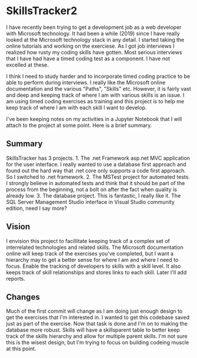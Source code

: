 # SkillsTracker2
I have recently been trying to get a development job as a web developer with Microsoft technology.  It had been a while (2019) 
since I have really looked at the Microsoft technology stack in any detail.  I started taking the online tutorials
and working on the exerciese.  As I got job interviews I realized how rusty my coding skills have gotten.  Most
serious interviews that I have had have a timed coding test as a component.  I have not excelled at these.

I think I need to study harder and to incorporate timed coding practice to be able to perform during interviews.
I really like the Microsoft online documentation and the various "Paths", "Skills" etc.  However, it is fairly vast and 
deep and keeping track of where I am with various skills is an issue.  I am using timed coding exercises as training and 
this project is to help me keep track of where I am with each skill I want to develop.

I've been keeping notes on my activities in a Jupyter Notebook that I will attach to the project at some point.  Here is a brief 
summary.

## Summary
SkillsTracker has 3 projects.
	1. The .net Framework asp.net MVC application for the user interface.  I really wanted to use a database first approach and found 
out the hard way that .net core only supports a code first approach.  So I switched to .net framework.
	2. The MSTest project for automated tests.  I strongly believe in automated tests and think that it should be part of the 
process from the beginning, not a bolt on after the fact when quality is already low.
	3. The database project.  This is fantastic, I really like it.  The SQL Server Management Studio interface in Visual Studio 
community edition, need I say more?

## Vision
I envision this project to facillitate keeping track of a complex set of interrelated technologies and related skills.  The Microsoft
documentation online will keep track of the exercises you've completed, but I want a hierarchy may to get a better sense for where 
I am and where I need to focus.  Enable the tracking of developers to skills with a skill level.  It also keeps track of skill
relationships and stores links to each skill.  Later I'll add reports.

## Changes
Much of the first commit will change as I am doing just enough design to get the exercises that 
I'm interested in.  I wanted to get this codebase saved just as part of the exercise.  Now that task
is done and I'm on to making the database more robust.  Skills will have a skillsparent table to
better keep track of the skills hierarchy and allow for multiple parent skills.  I'm not sure this
is the wisest design, but I'm trying to focus on building codeing muscle at this point.